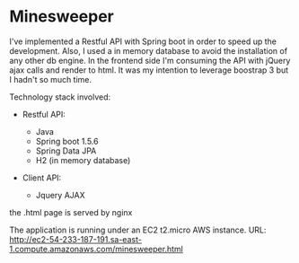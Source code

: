 # Minesweeper

I've implemented a Restful API with Spring boot in order to speed up the development. Also, I used a in memory database to avoid the installation of any other db engine.
In the frontend side I'm consuming the API with jQuery ajax calls and render to html. It was my intention to leverage boostrap 3 but I hadn't so much time.


Technology stack involved:
- Restful API:
  - Java
  - Spring boot 1.5.6
  - Spring Data JPA
  - H2 (in memory database)

- Client API:
  - Jquery AJAX 
  
 the .html page is served by nginx

The application is running under an EC2 t2.micro AWS instance.
URL: http://ec2-54-233-187-191.sa-east-1.compute.amazonaws.com/minesweeper.html
